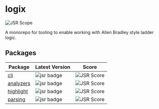 # logix

![JSR Scope](https://jsr.io/badges/@logix)

A monorepo for tooling to enable working with Allen Bradley style ladder logic.

## Packages

| Package                                     | Latest Version                                       | Score                                                      |
| ------------------------------------------- | ---------------------------------------------------- | ---------------------------------------------------------- |
| [cli](./packages/cli/README.md)             | ![jsr badge](https://jsr.io/badges/@logix/cli)       | ![JSR Score](https://jsr.io/badges/@logix/cli/score)       |
| [analyzers](./packages/analyzers/README.md) | ![jsr badge](https://jsr.io/badges/@logix/analyzers) | ![JSR Score](https://jsr.io/badges/@logix/analyzers/score) |
| [highlight](./packages/highlight/README.md) | ![jsr badge](https://jsr.io/badges/@logix/highlight) | ![JSR Score](https://jsr.io/badges/@logix/highlight/score) |
| [parsing](./packages/parsing/README.md)     | ![jsr badge](https://jsr.io/badges/@logix/parsing)   | ![JSR Score](https://jsr.io/badges/@logix/parsing/score)   |
